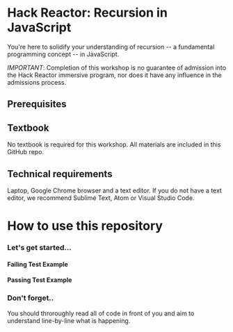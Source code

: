 # Hack Reactor: Recursion in JavaScript

You're here to solidify your understanding of recursion -- a fundamental programming concept -- in JavaScript.

*IMPORTANT*: Completion of this workshop is no guarantee of admission into the Hack Reactor immersive program, nor does it have any influence in the admissions process.

## Prerequisites

## Textbook

No textbook is required for this workshop. All materials are included in this GitHub repo.

## Technical requirements

Laptop, Google Chrome browser and a text editor. If you do not have a text editor, we recommend Sublime Text, Atom or Visual Studio Code.

# How to use this repository

### Let's get started...

#### Failing Test Example

#### Passing Test Example

### Don't forget..

You should throroughly read all of code in front of you and aim to understand line-by-line what is happening.